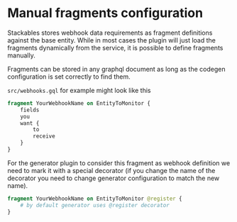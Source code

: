 # Manual fragments configuration

Stackables stores webhook data requirements as fragment definitions against the base entity. While in most cases the plugin will just load the fragments dynamically from the service, it is possible to define fragments manually.

Fragments can be stored in any graphql document as long as the codegen configuration is set correctly to find them.

`src/webhooks.gql` for example might look like this

```graphql
fragment YourWebhookName on EntityToMonitor {
    fields
    you
    want {
        to
        receive
    }
}
```

For the generator plugin to consider this fragment as webhook definition we need to mark it with a special decorator (if you change the name of the decorator you need to change generator configuration to match the new name).

```graphql
fragment YourWebhookName on EntityToMonitor @register {
    # by default generator uses @register decorator
}
```